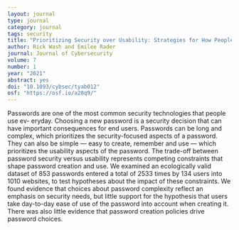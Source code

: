 ```yaml
---
layout: journal
type: journal
category: journal
tags: security
title: "Prioritizing Security over Usability: Strategies for How People Choose Passwords"
author: Rick Wash and Emilee Rader
journal: Journal of Cybersecurity
volume: 7
number: 1
year: "2021"
abstract: yes
doi: "10.1093/cybsec/tyab012"
osf: "https://osf.io/a28q9/"
---
```


Passwords are one of the most common security technologies that people use ev- eryday. Choosing a new password is a security decision that can have important consequences for end users. Passwords can be long and complex, which prioritizes the security-focused aspects of a password. They can also be simple — easy to create, remember and use — which prioritizes the usability aspects of the password. The trade-off between password security versus usability represents competing constraints that shape password creation and use. We examined an ecologically valid dataset of 853 passwords entered a total of 2533 times by 134 users into 1010 websites, to test hypotheses about the impact of these constraints. We found evidence that choices about password complexity reflect an emphasis on security needs, but little support for the hypothesis that users take day-to-day ease of use of the password into account when creating it. There was also little evidence that password creation policies drive password choices.
